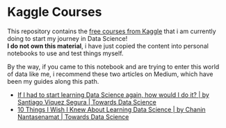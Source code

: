 # Kaggle Courses
This repository contains the [free courses from Kaggle](https://www.kaggle.com/learn/overview) that i am currently doing to start my journey in Data Science!<br>
**I do not own this material**, i have just copied the content into personal notebooks to use and test things myself.

By the way, if you came to this notebook and are trying to enter this world of data like me, i recommend these two articles on Medium, which have been my guides along this path.
* [If I had to start learning Data Science again, how would I do it? | by Santiago Víquez Segura | Towards Data Science](https://towardsdatascience.com/if-i-had-to-start-learning-data-science-again-how-would-i-do-it-78a72b80fd93)
* [10 Things I Wish I Knew About Learning Data Science | by Chanin Nantasenamat | Towards Data Science](https://towardsdatascience.com/10-things-i-wish-i-knew-about-learning-data-science-7a30bfb91759)
